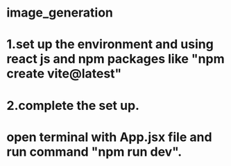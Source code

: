 # image_generation
# 1.set up the environment and using react js and npm packages like "npm create vite@latest"
# 2.complete the set up.
# open terminal with App.jsx file and run command "npm run dev".

